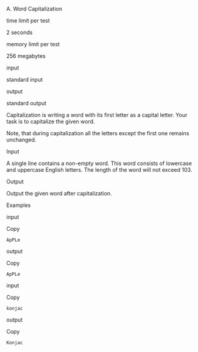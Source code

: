 A. Word Capitalization

time limit per test

2 seconds

memory limit per test

256 megabytes

input

standard input

output

standard output

Capitalization is writing a word with its first letter as a capital letter. Your task is to capitalize the given word.

Note, that during capitalization all the letters except the first one remains unchanged.

Input

A single line contains a non-empty word. This word consists of lowercase and uppercase English letters. The length of the word will not exceed 103.

Output

Output the given word after capitalization.

Examples

input

Copy

```
ApPLe
```

output

Copy

```
ApPLe
```

input

Copy

```
konjac
```

output

Copy

```
Konjac
```